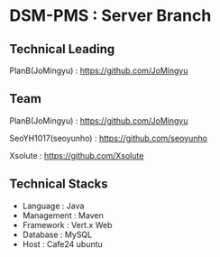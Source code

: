 # DSM-PMS : Server Branch
## Technical Leading
PlanB(JoMingyu) : <https://github.com/JoMingyu>
## Team
PlanB(JoMingyu) : <https://github.com/JoMingyu>

SeoYH1017(seoyunho) : <https://github.com/seoyunho>

Xsolute : <https://github.com/Xsolute>

## Technical Stacks
- Language : Java
- Management : Maven
- Framework : Vert.x Web
- Database : MySQL
- Host : Cafe24 ubuntu